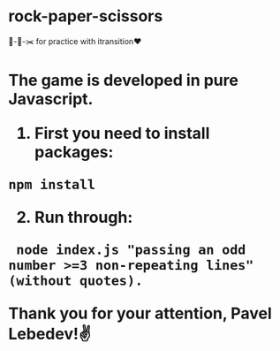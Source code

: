 # rock-paper-scissors
💎-📄-✂️ for practice with itransition❤️

<h1>The game is developed in pure Javascript.
  
1. First you need to install packages: 
  
  ```
  npm install
  ```

2. Run through:
```
 node index.js "passing an odd number >=3 non-repeating lines" (without quotes).
```

Thank you for your attention, Pavel Lebedev!✌️<h1>
